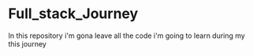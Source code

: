 # Full_stack_Journey
In this repository i'm gona leave all the code i'm going to learn during my this journey

